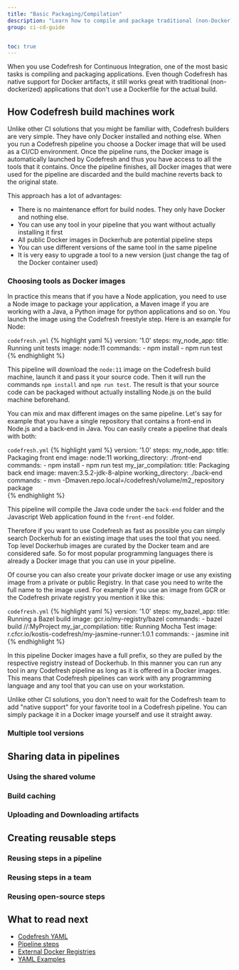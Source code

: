 ```yaml
---
title: "Basic Packaging/Compilation"
description: "Learn how to compile and package traditional (non-Docker) artifacts"
group: ci-cd-guide


toc: true
---
```


When you use Codefresh for Continuous Integration, one of the most basic tasks is compiling and packaging applications. Even though Codefresh has native support for Docker artifacts, it still works great with traditional (non-dockerized) applications that don't use a Dockerfile for the actual build.

## How Codefresh build machines work

Unlike other CI solutions that you might be familiar with, Codefresh builders are very simple. They have only Docker installed and nothing else. When you run a Codefresh pipeline you choose a Docker image that will be used as a CI/CD environment. Once the pipeline runs, the Docker image is automatically launched by Codefresh and thus you have access to all the tools that it contains. Once the pipeline finishes, all Docker images that were used for the pipeline are discarded and the build machine reverts back to the original state.

This approach has a lot of advantages:

 * There is no maintenance effort for build nodes. They only have Docker and nothing else.
 * You can use any tool in your pipeline that you want without actually installing it first
 * All public Docker images in Dockerhub are potential pipeline steps
 * You can use different versions of the same tool in the same pipeline
 * It is very easy to upgrade a tool to a new version (just change the tag of the Docker container used)

### Choosing tools as Docker images

In practice this means that if you have a Node application, you need to use a Node image to package your application, a Maven image if you are working with a Java, a Python image for python applications and so on. You launch the image using the Codefresh freestyle step. Here is an example for Node:

`codefresh.yml`
{% highlight yaml %}
version: '1.0'
steps:
  my_node_app:
    title: Running unit tests
    image: node:11
    commands:
     - npm install
     - npm run test
{% endhighlight %}

This pipeline will download the `node:11` image on the Codefresh build machine, launch it and pass it your source code. Then it will run the commands `npm install` and `npm run test`. The result is that your source code can be packaged without actually installing Node.js on the build machine beforehand.

You can mix and max different images on the same pipeline. Let's say for example that you have a single repository that contains a front-end in Node.js and a back-end in Java. You can easily create a pipeline that deals with both:

`codefresh.yml`
{% highlight yaml %}
version: '1.0'
steps:
  my_node_app:
    title: Packaging front end
    image: node:11
    working_directory: ./front-end
    commands:
     - npm install
     - npm run test
  my_jar_compilation:
    title: Packaging back end
    image: maven:3.5.2-jdk-8-alpine
    working_directory: ./back-end
    commands:
     - mvn -Dmaven.repo.local=/codefresh/volume/m2_repository package   
{% endhighlight %}

This pipeline will compile the Java code under the `back-end` folder and the Javascript Web application found in the `front-end` folder.

Therefore if you want to use Codefresh as fast as possible you can simply search Dockerhub for an existing image that uses the tool that you need. Top level Dockerhub images are curated by the Docker team and are considered safe. So for most popular programming languages there is already a Docker image that you can use in your pipeline.

Of course you can also create your private docker image or use any existing image from a private or public Registry. In that case you need to write the full name to the image used. For example if you use an image from GCR or the Codefresh private registry you mention it like this:

`codefresh.yml`
{% highlight yaml %}
version: '1.0'
steps:
  my_bazel_app:
    title: Running a Bazel build
    image: gcr.io/my-registry/bazel
    commands:
     - bazel build //:MyProject
  my_jar_compilation:
    title: Running Mocha Test
    image: r.cfcr.io/kostis-codefresh/my-jasmine-runner:1.0.1 
    commands:
     - jasmine init
{% endhighlight %}

In this pipeline Docker images have a full prefix, so they are pulled by the respective registry instead of Dockerhub.
In this manner you can run any tool in any Codefresh pipeline as long as it is offered in a Docker images. This means that Codefresh pipelines can work with any programming language and any tool that you can use on your workstation.

Unlike other CI solutions, you don't need to wait for the Codefresh team to add "native support" for your favorite tool in a Codefresh pipeline. You can simply package it in a Docker image yourself and use it straight away.

### Multiple tool versions

## Sharing data in pipelines

### Using the shared volume

### Build caching

### Uploading and Downloading artifacts

## Creating reusable steps

### Reusing steps in a pipeline

### Reusing steps in a team

### Reusing open-source steps




## What to read next

* [Codefresh YAML]({{site.baseurl}}/docs/codefresh-yaml/what-is-the-codefresh-yaml/)
* [Pipeline steps]({{site.baseurl}}/docs/codefresh-yaml/steps/)
* [External Docker Registries]({{site.baseurl}}/docs/docker-registries/external-docker-registries/)
* [YAML Examples]({{site.baseurl}}/docs/yaml-examples/examples/)





